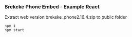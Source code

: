 ### Brekeke Phone Embed - Example React

Extract web version brekeke_phone2.16.4.zip to public folder

```
npm i
npm start
```
